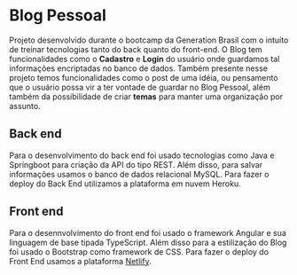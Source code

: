 # Blog Pessoal

Projeto desenvolvido durante o bootcamp da Generation Brasil com o intuíto de treinar tecnologias tanto do back quanto do front-end. O Blog tem funcionalidades como o **Cadastro** e **Login** do usuário onde guardamos tal informações encriptadas no banco de dados. Também presente nesse projeto temos funcionalidades como o post de uma idéia, ou pensamento que o usuário possa vir a ter vontade de guardar no Blog Pessoal, além também da possibilidade de criar **temas** para manter uma organização por assunto.

## Back end

Para o desenvolvimento do back end foi usado tecnologias como Java e Springboot para criação da API do tipo REST. Além disso, para salvar informações usamos o banco de dados relacional MySQL. Para fazer o deploy do Back End utilizamos a plataforma em nuvem Heroku.

## Front end

Para o desennvolvimento do front end foi usado o framework Angular e sua linguagem de base tipada TypeScript. Além disso para a estilização do Blog foi usado o Bootstrap como framework de CSS. Para fazer o deploy do Front End usamos a plataforma [Netlify](https://blopessoaligorlima.netlify.app/#/entrar).

